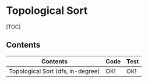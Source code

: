 # Topological Sort



[TOC]

## Contents

| Contents                          | Code | Test |
| --------------------------------- | ---- | ---- |
| Topological Sort (dfs, in-degree) | OK!  | OK!  |






